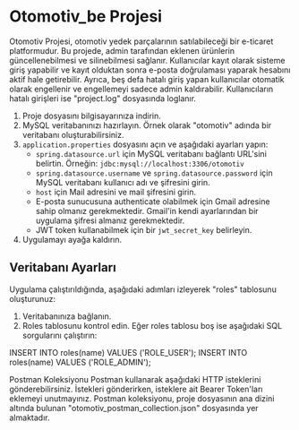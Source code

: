 # Otomotiv_be Projesi

Otomotiv Projesi, otomotiv yedek parçalarının satılabileceği bir e-ticaret platformudur. Bu projede, admin tarafından eklenen ürünlerin güncellenebilmesi ve silinebilmesi sağlanır. Kullanıcılar kayıt olarak sisteme giriş yapabilir ve kayıt olduktan sonra e-posta doğrulaması yaparak hesabını aktif hale getirebilir. Ayrıca, beş defa hatalı giriş yapan kullanıcılar otomatik olarak engellenir ve engellemeyi sadece admin kaldırabilir. Kullanıcıların hatalı girişleri ise "project.log" dosyasında loglanır.

1. Proje dosyasını bilgisayarınıza indirin.
2. MySQL veritabanınızı hazırlayın. Örnek olarak "otomotiv" adında bir veritabanı oluşturabilirsiniz.
3. `application.properties` dosyasını açın ve aşağıdaki ayarları yapın:
    - `spring.datasource.url` için MySQL veritabanı bağlantı URL'sini belirtin. Örneğin: `jdbc:mysql://localhost:3306/otomotiv`
    - `spring.datasource.username` ve `spring.datasource.password` için MySQL veritabanı kullanıcı adı ve şifresini girin.
    - `host` için Mail adresini ve mail şifresini girin.
    - E-posta sunucusuna authenticate olabilmek için Gmail adresine sahip olmanız gerekmektedir. Gmail'in kendi ayarlarından bir uygulama şifresi almanız gerekmektedir.
    - JWT token kullanabilmek için bir `jwt_secret_key` belirleyin.
4. Uygulamayı ayağa kaldırın.

## Veritabanı Ayarları

Uygulama çalıştırıldığında, aşağıdaki adımları izleyerek "roles" tablosunu oluşturunuz:

1. Veritabanınıza bağlanın.
2. Roles tablosunu kontrol edin. Eğer roles tablosu boş ise aşağıdaki SQL sorgularını çalıştırın:

INSERT INTO roles(name) VALUES ('ROLE_USER');
INSERT INTO roles(name) VALUES ('ROLE_ADMIN');

Postman Koleksiyonu
Postman kullanarak aşağıdaki HTTP isteklerini gönderebilirsiniz. İstekleri gönderirken, isteklere ait Bearer Token'ları eklemeyi unutmayınız. Postman koleksiyonu, proje dosyasının ana dizini altında bulunan "otomotiv_postman_collection.json" dosyasında yer almaktadır.







